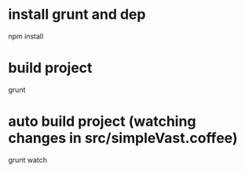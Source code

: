 # install grunt and dep
npm install

# build project
grunt

# auto build project (watching changes in src/simpleVast.coffee)
grunt watch